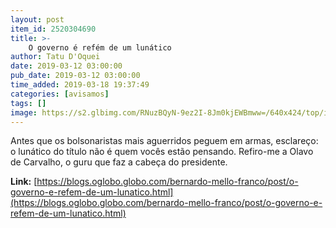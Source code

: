 ```yaml
---
layout: post
item_id: 2520304690
title: >-
    O governo é refém de um lunático
author: Tatu D'Oquei
date: 2019-03-12 03:00:00
pub_date: 2019-03-12 03:00:00
time_added: 2019-03-18 19:37:49
categories: [avisamos]
tags: []
image: https://s2.glbimg.com/RNuzBQyN-9ez2I-8Jm0kjEWBmww=/640x424/top/i.glbimg.com/og/ig/infoglobo1/f/original/2018/11/26/80004318_soc_rio_de_janeiro_rj_o_filosofo_olavo_de_carvalho._foto_divulgacao.jpg
---
```


Antes que os bolsonaristas mais aguerridos peguem em armas, esclareço: o lunático do título não é quem vocês estão pensando. Refiro-me a Olavo de Carvalho, o guru que faz a cabeça do presidente.

**Link:** [https://blogs.oglobo.globo.com/bernardo-mello-franco/post/o-governo-e-refem-de-um-lunatico.html](https://blogs.oglobo.globo.com/bernardo-mello-franco/post/o-governo-e-refem-de-um-lunatico.html)

